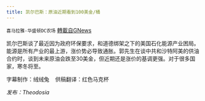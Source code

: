 ```yaml
---
title: 凯尔巴斯：原油近期看到100美金/桶
---
```

`喜马拉雅-华盛顿DC农场` [轉載自GNews](https://gnews.org/zh-hans/1589006/)

凯尔巴斯谈了最近因为政府环保要求，和道德绑架之下的美国石化能源产业困局。能源是所有产业的最上游，涨价势必导致通胀。郭先生在谈中共和沙特阿美的供油合约时，谈到未来原油会跌至30美金，但近期还是涨价的基调更强。对于很多国家，寒冬将至。

字幕制作：绒绒兔    供稿翻译：红色马克杯

*发布：Theodosia*
